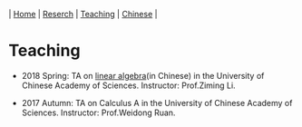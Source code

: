 | [Home](index-en.md)  | [Reserch](research-en.md)    | [Teaching](teaching-en.md)         | [Chinese](teaching-ch.md) |

# Teaching

- 2018 Spring: TA on [linear algebra](http://www.mmrc.iss.ac.cn/~zmli/LinearAlgebra2017.html)(in Chinese) in the University of Chinese Academy of Sciences. Instructor: Prof.Ziming Li. 

- 2017 Autumn: TA on Calculus A in the University of Chinese Academy of Sciences. Instructor: Prof.Weidong Ruan. 
